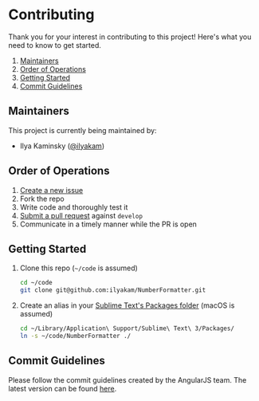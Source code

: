 # Contributing

Thank you for your interest in contributing to this project! Here's what you need to know to get started.

1. [Maintainers](#maintainers)
1. [Order of Operations](#order-of-operations)
1. [Getting Started](#getting-started)
1. [Commit Guidelines](#commit-guidelines)

## Maintainers

This project is currently being maintained by:

* Ilya Kaminsky ([@ilyakam](https://github.com/ilyakam/))

## Order of Operations

1. [Create a new issue](https://github.com/ilyakam/NumberFormatter/issues/new)
1. Fork the repo
1. Write code and thoroughly test it
1. [Submit a pull request](https://github.com/ilyakam/NumberFormatter/compare) against `develop`
1. Communicate in a timely manner while the PR is open

## Getting Started
1. Clone this repo (`~/code` is assumed)
   ```sh
   cd ~/code
   git clone git@github.com:ilyakam/NumberFormatter.git
   ```
1. Create an alias in your [Sublime Text's Packages folder](https://forum.sublimetext.com/t/9484) (macOS is assumed)
   ```sh
   cd ~/Library/Application\ Support/Sublime\ Text\ 3/Packages/
   ln -s ~/code/NumberFormatter ./
   ```

## Commit Guidelines

Please follow the commit guidelines created by the AngularJS team. The latest version can be found [here](https://github.com/angular/angular.js/blob/master/DEVELOPERS.md#commits).
